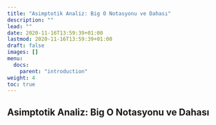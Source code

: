 ```yaml
---
title: "Asimptotik Analiz: Big O Notasyonu ve Dahası"
description: ""
lead: ""
date: 2020-11-16T13:59:39+01:00
lastmod: 2020-11-16T13:59:39+01:00
draft: false
images: []
menu:
  docs:
    parent: "introduction"
weight: 4
toc: true
---
```


## Asimptotik Analiz: Big O Notasyonu ve Dahası